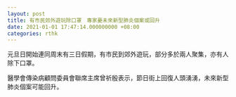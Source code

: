 ```yaml
---
layout: post
title: 有市民郊外遊玩除口罩　專家憂未來新型肺炎個案或回升
date: 2021-01-01 17:47:14.000000000 +08:00
categories: rthk
---
```


元旦日開始連同周末有三日假期，有市民到郊外遊玩，部分多於兩人聚集，亦有人除下口罩。

醫學會傳染病顧問委員會聯席主席曾祈殷表示，節日街上回復人頭湧湧，未來新型肺炎個案可能回升。
